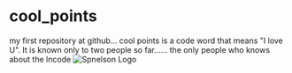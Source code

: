 # cool_points
my first repository at github...
cool points is a code word that means "I love U". It is known only to two people so far......
the only people who knows about the lncode
![Spnelson Logo](/images/logo.png)
